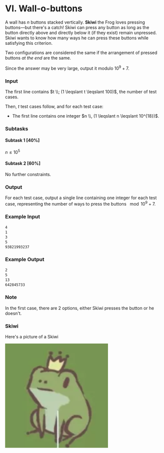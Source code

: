 # VI. Wall-o-buttons

A wall has $n$ buttons stacked vertically. **Skiwi** the Frog loves pressing buttons—but there's a catch! Skiwi can press any button as long as the button directly above and directly below it (if they exist) remain unpressed. Skiwi wants to know how many ways he can press these buttons while satisfying this criterion.

Two configurations are considered the same if the arrangement of pressed buttons *at the end* are the same. 

Since the answer may be very large, output it modulo $10^9 + 7$.

### Input
The first line contains $t \\; (1 \leqslant t \leqslant 100)$, the number of test cases.

Then, $t$ test cases follow, and for each test case:

- The first line contains one integer $n \\, (1 \leqslant n \leqslant 10^{18})$.

### Subtasks

#### Subtask 1 [40%]
$n \leqslant 10^5$

#### Subtask 2 [60%]
No further constraints.

### Output
For each test case, output a single line containing one integer for each test case, representing the number of ways to press the buttons $\mod{10^9 + 7}$.

### Example Input
```
4
1
3
5
93821993237
```

### Example Output
```
2
5
13
642845733
```

### Note
In the first case, there are $2$ options, either Skiwi presses the button or he doesn't.

### Skiwi
Here's a picture of a Skiwi

![Skiwi](assets/skiwi.png)
